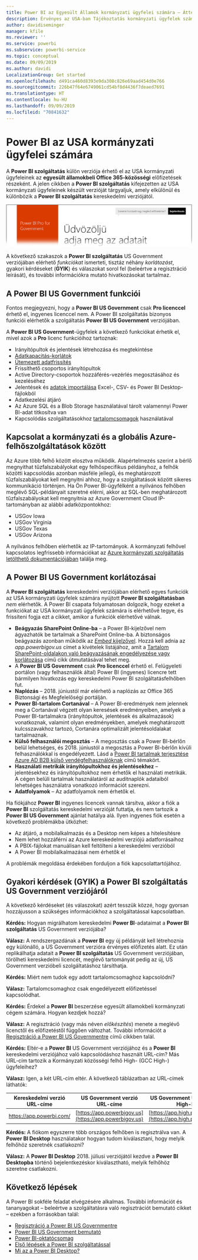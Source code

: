 ```yaml
---
title: Power BI az Egyesült Államok kormányzati ügyfelei számára – Áttekintés
description: Érvényes az USA-ban Tájékoztatás kormányzati ügyfelek számára a Power BI US Government szolgáltatásról
author: davidiseminger
manager: kfile
ms.reviewer: ''
ms.service: powerbi
ms.subservice: powerbi-service
ms.topic: conceptual
ms.date: 09/09/2019
ms.author: davidi
LocalizationGroup: Get started
ms.openlocfilehash: d491ca460d8393e9da308c826e69aad454d0e766
ms.sourcegitcommit: 226b47f64e6749061cd54bf8d4436f7deaed7691
ms.translationtype: HT
ms.contentlocale: hu-HU
ms.lasthandoff: 09/09/2019
ms.locfileid: "70841632"
---
```

# <a name="power-bi-for-us-government-customers"></a>Power BI az USA kormányzati ügyfelei számára
A **Power BI szolgáltatás** külön verziója érhető el az USA kormányzati ügyfeleinek az **egyesült államokbeli Office 365-közösségi** előfizetések részeként. A jelen cikkben a **Power BI szolgáltatás** kifejezetten az USA kormányzati ügyfeleinek készült verzióját tárgyaljuk, amely elkülönül és különbözik a **Power BI szolgáltatás** kereskedelmi verziójától.

![](media/service-govus-overview/service_usgov_overview-1.png)

A következő szakaszok a **Power BI szolgáltatás** US Government verziójában elérhető *funkciókat* ismerteti, tisztáz néhány *korlátozást*, gyakori kérdéseket (**GYIK**) és válaszokat sorol fel (beleértve a regisztráció leírását), és további információkra mutató hivatkozásokat tartalmaz.

## <a name="features-of-power-bi-us-government"></a>A Power BI US Government funkciói
Fontos megjegyezni, hogy a **Power BI US Government** csak **Pro licenccel** érhető el, ingyenes licenccel nem. A Power BI szolgáltatás bizonyos funkciói elérhetők a szolgáltatás **Power BI US Government** verziójában.

A **Power BI US Government**-ügyfelek a következő funkciókat érhetik el, mivel azok a **Pro** licenc funkcióihoz tartoznak:

* Irányítópultok és jelentések létrehozása és megtekintése
* [Adatkapacitás-korlátok](service-admin-manage-your-data-storage-in-power-bi.md)
* [Ütemezett adatfrissítés](refresh-data.md)
* Frissíthető csoportos irányítópultok
* Active Directory-csoportok hozzáférés-vezérlés megosztásához és kezeléséhez
* Jelentések és [adatok importálása](service-get-data.md) Excel-, CSV- és Power BI Desktop-fájlokból
* Adatkezelési átjáró
* Az Azure SQL és a Blob Storage használatával tárolt valamennyi Power BI-adat titkosítva van
* Kapcsolódás szolgáltatásokhoz [tartalomcsomagok](service-connect-to-services.md) használatával

## <a name="connectivity-between-government-and-global-azure-cloud-services"></a>Kapcsolat a kormányzati és a globális Azure-felhőszolgáltatások között 

Az Azure több felhő között elosztva működik. Alapértelmezés szerint a bérlő megnyithat tűzfalszabályokat egy felhőspecifikus példányhoz, a felhők közötti kapcsolódás azonban másféle jellegű, és meghatározott tűzfalszabályokat kell megnyitni ahhoz, hogy a szolgáltatások között sikeres kommunikáció történjen. Ha Ön Power BI-ügyfélként a nyilvános felhőben meglévő SQL-példányait szeretné elérni, akkor az SQL-ben meghatározott tűzfalszabályokat kell megnyitnia az Azure Government Cloud IP-tartományban az alábbi adatközpontokhoz:

* USGov Iowa
* USGov Virginia
* USGov Texas
* USGov Arizona

A nyilvános felhőben elérhetők az IP-tartományok. A kormányzati felhővel kapcsolatos legfrissebb információkat az [Azure kormányzati szolgáltatás letölthető dokumentációjában](https://www.microsoft.com/download/details.aspx?id=57063) találja meg.

## <a name="limitations-of-power-bi-us-government"></a>A Power BI US Government korlátozásai
A **Power BI szolgáltatás** kereskedelmi verziójában elérhető egyes funkciók az USA kormányzati ügyfelek számára nyújtott **Power BI szolgáltatásban** *nem* elérhetők. A Power BI csapata folyamatosan dolgozik, hogy ezeket a funkciókat az USA kormányzati ügyfelek számára is elérhetővé tegye, és frissíteni fogja ezt a cikket, amikor a funkciók elérhetővé válnak.

* **Beágyazás SharePoint Online-ba** – a Power BI-kijelzővel nem ágyazhatók be tartalmak a SharePoint Online-ba. A biztonságos beágyazás azonban működik az [*Embed* kijelzővel](https://docs.microsoft.com/power-bi/service-embed-secure). Hozzá kell adnia az *app.powerbigov.us* címet a kivételek listájához, amit a [Tartalom SharePoint-oldalakon való beágyazásának engedélyezése vagy korlátozása](https://support.office.com/article/allow-or-restrict-the-ability-to-embed-content-on-sharepoint-pages-e7baf83f-09d0-4bd1-9058-4aa483ee137b) című cikk útmutatásával tehet meg.
* A **Power BI US Government** csak **Pro licenccel** érhető el. Felügyeleti portálon (vagy felhasználók által) Power BI (ingyenes) licencre tett bármilyen hivatkozás egy kereskedelmi Power BI szolgáltatásfelhőben fut.
* **Naplózás** – 2018. júniustól már elérhető a naplózás az Office 365 Biztonsági és Megfelelőségi portálján.
* **Power BI-tartalom Cortanával** – A Power BI-eredmények nem jelennek meg a Cortanával végzett olyan keresések eredményeiben, amelyek a Power BI-tartalmakra (irányítópultok, jelentések és alkalmazások) vonatkoznak, valamint olyan eredményekben, amelyek meghatározott kulcsszavakhoz tartozó, Cortanára optimalizált jelentésoldalakat tartalmaznak.
* **Külső felhasználói megosztás** – A megosztás csak a Power BI-bérlőn belül lehetséges, és 2018. júniustól a megosztás a Power BI-bérlőn kívüli felhasználókkal is engedélyezett. Lásd a [Power BI tartalmak terjesztése Azure AD B2B külső vendégfelhasználóknak](service-admin-azure-ad-b2b.md) című témakört.
* **Használati metrikák irányítópultokhoz és jelentésekhez** – jelentésekhez és irányítópultokhoz nem érhetők el használati metrikák. A cégen belüli tartalmak használatáról az auditnaplók adataiból lehetséges használatra vonatkozó információt szerezni.
* **Adatfolyamok** – Az adatfolyamok nem érhetők el.

Ha fiókjához **Power BI** ingyenes licencek vannak társítva, akkor a fiók a **Power BI** szolgáltatás kereskedelmi verzióját futtatja, és nem tartozik a **Power BI US Government** ajánlat hatálya alá. Ilyen ingyenes fiók esetén a következő problémákba ütközhet:

* Az átjáró, a mobilalkalmazás és a Desktop nem képes a hitelesítésre
* Nem lehet hozzáférni az Azure kereskedelmi verziójú adatforrásaihoz
* A PBIX-fájlokat manuálisan kell feltölteni a kereskedelmi verzióból
* A Power BI mobilalkalmazásai nem érhetők el

A problémák megoldása érdekében forduljon a fiók kapcsolattartójához.

## <a name="frequently-asked-questions-faq-for-the-us-government-version-of-the-power-bi-service"></a>Gyakori kérdések (GYIK) a Power BI szolgáltatás US Government verziójáról
A következő kérdéseket (és válaszokat) azért tesszük közzé, hogy gyorsan hozzájusson a szükséges információkhoz a szolgáltatással kapcsolatban.

**Kérdés:** Hogyan migrálhatom kereskedelmi **Power BI**-adataimat a **Power BI szolgáltatás** US Government verziójába?

**Válasz:** A rendszergazdának a **Power BI** egy új példányát kell létrehoznia egy különálló, a US Government verzióra érvényes előfizetés alatt. Ez után replikálhatja adatait a **Power BI szolgáltatás** US Government verziójában, törölheti kereskedelmi licencét, meglévő tartományát pedig az új, US Government verzióbeli szolgáltatáshoz társíthatja.

**Kérdés:** Miért nem tudok egy adott tartalomcsomaghoz kapcsolódni?

**Válasz:** Tartalomcsomaghoz csak engedélyezett előfizetéssel kapcsolódhat.

**Kérdés:** Érdekel a **Power BI** beszerzése egyesült államokbeli kormányzati cégem számára. Hogyan kezdjek hozzá?

**Válasz:** A regisztráció (vagy más néven *előkészítés*) menete a meglévő licenctől és előfizetéstől függően változhat. További információt a [Regisztráció a Power BI US Governmentre](service-govus-signup.md) című cikkben talál.

**Kérdés:** Eltér-e a **Power BI** US Government verziójához és a **Power BI** kereskedelmi verziójához való kapcsolódáshoz használt URL-cím? Más URL-cím tartozik a Kormányzati közösségi felhő High- (GCC High-) ügyfeleihez?

**Válasz:** Igen, a két URL-cím eltér. A következő táblázatban az URL-címek láthatók:

| Kereskedelmi verzió URL-címe | US Government verzió URL-címe | US Government URL-cím GCC High-hoz |
| --- | --- | --- |
| https://app.powerbi.com/ |[https://app.powerbigov.us](https://app.powerbigov.us) | [https://app.high.powerbigov.us](https://app.high.powerbigov.us) |

**Kérdés:** A fiókom egyszerre több országos felhőben is regisztrálva van. A **Power BI Desktop** használatakor hogyan tudom kiválasztani, hogy melyik felhőhöz szeretnék csatlakozni?

**Válasz:** A **Power BI Desktop** 2018. júliusi verziójától kezdve a **Power BI Desktopba** történő bejelentkezéskor kiválasztható, melyik felhőhöz szeretne csatlakozni.


## <a name="next-steps"></a>Következő lépések
A Power BI sokféle feladat elvégzésére alkalmas. További információt és tananyagokat – beleértve a szolgáltatásra való regisztrációt bemutató cikket – ezekben a forrásokban talál:

* [Regisztráció a Power BI US Governmentre](service-govus-signup.md)
* <a href="https://channel9.msdn.com/Blogs/Azure/Cognitive-Services-HDInsight-and-Power-BI-on-Azure-Government">Power BI US Government bemutató</a>
* [Power BI-oktatócsomag](guided-learning/gettingstarted.yml?tutorial-step=1)
* [Első lépések a Power BI szolgáltatással](service-get-started.md)
* [Mi az a Power BI Desktop?](desktop-what-is-desktop.md)

